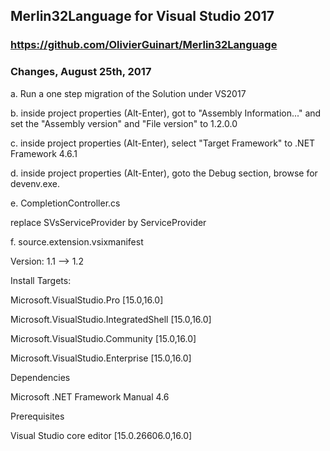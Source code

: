 ## Merlin32Language for Visual Studio 2017
### https://github.com/OlivierGuinart/Merlin32Language

### Changes, August 25th, 2017

a. Run a one step migration of the Solution under VS2017

b. inside project properties (Alt-Enter), got to "Assembly Information..." and set the "Assembly version" and "File version" to 1.2.0.0

c. inside project properties (Alt-Enter), select "Target Framework" to .NET Framework 4.6.1

d. inside project properties (Alt-Enter), goto the Debug section, browse for devenv.exe.

e. CompletionController.cs

   replace SVsServiceProvider by ServiceProvider

f. source.extension.vsixmanifest

Version: 1.1 --> 1.2

Install Targets:

  Microsoft.VisualStudio.Pro   [15.0,16.0]

  Microsoft.VisualStudio.IntegratedShell   [15.0,16.0]

  Microsoft.VisualStudio.Community   [15.0,16.0]

  Microsoft.VisualStudio.Enterprise   [15.0,16.0]   

Dependencies

  Microsoft .NET Framework   Manual  4.6

Prerequisites

  Visual Studio core editor   [15.0.26606.0,16.0]